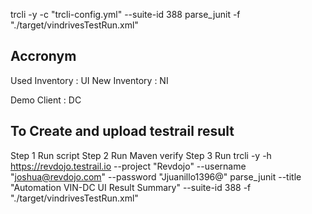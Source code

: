 

trcli -y -c "trcli-config.yml" --suite-id 388 parse_junit -f "./target/vindrivesTestRun.xml"

## Accronym
Used Inventory : UI
New Inventory : NI

Demo Client : DC

## To Create and upload testrail result
Step 1 Run script
Step 2 Run Maven verify
Step 3 Run trcli -y -h https://revdojo.testrail.io --project "Revdojo" --username "joshua@revdojo.com" --password "Jjuanillo1396@" parse_junit --title "Automation VIN-DC UI Result Summary" --suite-id 388 -f "./target/vindrivesTestRun.xml"